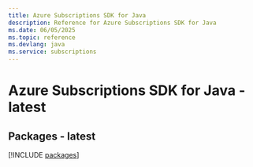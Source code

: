 ```yaml
---
title: Azure Subscriptions SDK for Java
description: Reference for Azure Subscriptions SDK for Java
ms.date: 06/05/2025
ms.topic: reference
ms.devlang: java
ms.service: subscriptions
---
```

# Azure Subscriptions SDK for Java - latest
## Packages - latest
[!INCLUDE [packages](subscriptions-index.md)]